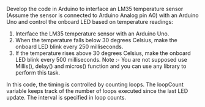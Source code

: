 Develop the code in Arduino to interface an LM35 temperature sensor (Assume the sensor is connected to Arduino Analog pin A0) with an Arduino Uno and control the onboard LED based on temperature readings: 
1.	Interface the LM35 temperature sensor with an Arduino Uno. 
2.	When the temperature falls below 30 degrees Celsius, make the onboard LED blink every 250 milliseconds.
3.	If the temperature rises above 30 degrees Celsius, make the onboard LED blink every 500 milliseconds.
Note :-  You are not supposed use Millis(), delay() and micros() function and you can use any library to perform this task.


In this code, the timing is controlled by counting loops. The loopCount variable keeps track of the number of loops executed since the last LED update. The interval is specified in loop counts. 
